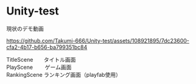 # Unity-test
現状のデモ動画


https://github.com/Takumi-666/Unity-test/assets/108921895/7dc23600-cfa2-4b17-b656-ba799351bc84

TitleScene　　タイトル画面    
PlayScene　　 ゲーム画面    
RankingScene  ランキング画面（playfab使用）
